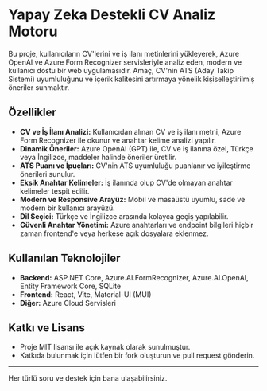 # Yapay Zeka Destekli CV Analiz Motoru

Bu proje, kullanıcıların CV'lerini ve iş ilanı metinlerini yükleyerek, Azure OpenAI ve Azure Form Recognizer servisleriyle analiz eden, modern ve kullanıcı dostu bir web uygulamasıdır. Amaç, CV'nin ATS (Aday Takip Sistemi) uyumluluğunu ve içerik kalitesini artırmaya yönelik kişiselleştirilmiş öneriler sunmaktır.

## Özellikler

- **CV ve İş İlanı Analizi:** Kullanıcıdan alınan CV ve iş ilanı metni, Azure Form Recognizer ile okunur ve anahtar kelime analizi yapılır.
- **Dinamik Öneriler:** Azure OpenAI (GPT) ile, CV ve iş ilanına özel, Türkçe veya İngilizce, maddeler halinde öneriler üretilir.
- **ATS Puanı ve İpuçları:** CV'nin ATS uyumluluğu puanlanır ve iyileştirme önerileri sunulur.
- **Eksik Anahtar Kelimeler:** İş ilanında olup CV'de olmayan anahtar kelimeler tespit edilir.
- **Modern ve Responsive Arayüz:** Mobil ve masaüstü uyumlu, sade ve modern bir kullanıcı arayüzü.
- **Dil Seçici:** Türkçe ve İngilizce arasında kolayca geçiş yapılabilir.
- **Güvenli Anahtar Yönetimi:** Azure anahtarları ve endpoint bilgileri hiçbir zaman frontend'e veya herkese açık dosyalara eklenmez.

## Kullanılan Teknolojiler

- **Backend:** ASP.NET Core, Azure.AI.FormRecognizer, Azure.AI.OpenAI, Entity Framework Core, SQLite
- **Frontend:** React, Vite, Material-UI (MUI)
- **Diğer:** Azure Cloud Servisleri



## Katkı ve Lisans

- Proje MIT lisansı ile açık kaynak olarak sunulmuştur.
- Katkıda bulunmak için lütfen bir fork oluşturun ve pull request gönderin.

---

Her türlü soru ve destek için bana ulaşabilirsiniz. 
